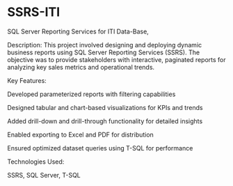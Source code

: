 # SSRS-ITI
SQL Server Reporting Services for ITI Data-Base, 

Description:
This project involved designing and deploying dynamic business reports using SQL Server Reporting Services (SSRS). The objective was to provide stakeholders with interactive, paginated reports for analyzing key sales metrics and operational trends.

Key Features:

Developed parameterized reports with filtering capabilities

Designed tabular and chart-based visualizations for KPIs and trends

Added drill-down and drill-through functionality for detailed insights

Enabled exporting to Excel and PDF for distribution

Ensured optimized dataset queries using T-SQL for performance

Technologies Used:

SSRS, SQL Server, T-SQL

